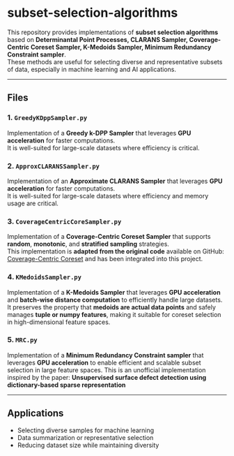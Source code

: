 # subset-selection-algorithms

This repository provides implementations of **subset selection algorithms** based on **Determinantal Point Processes, CLARANS Sampler, Coverage-Centric Coreset Sampler, K-Medoids Sampler, Minimum Redundancy Constraint sampler**.  
These methods are useful for selecting diverse and representative subsets of data, especially in machine learning and AI applications.

---

## Files

### 1. `GreedyKDppSampler.py`
Implementation of a **Greedy k-DPP Sampler** that leverages **GPU acceleration** for faster computations.  
It is well-suited for large-scale datasets where efficiency is critical.

### 2. `ApproxCLARANSSampler.py`
Implementation of an **Approximate CLARANS Sampler** that leverages **GPU acceleration** for faster computations.  
It is well-suited for large-scale datasets where efficiency and memory usage are critical.

### 3. `CoverageCentricCoreSampler.py`
Implementation of a **Coverage-Centric Coreset Sampler** that supports **random**, **monotonic**, and **stratified sampling** strategies.  
This implementation is **adapted from the original code** available on GitHub: [Coverage-Centric Coreset](https://github.com/haizhongzheng/Coverage-centric-coreset-selection/tree/main) and has been integrated into this project.

### 4. `KMedoidsSampler.py`
Implementation of a **K-Medoids Sampler** that leverages **GPU acceleration** and **batch-wise distance computation** to efficiently handle large datasets.  
It preserves the property that **medoids are actual data points** and safely manages **tuple or numpy features**, making it suitable for coreset selection in high-dimensional feature spaces.

### 5. `MRC.py`
Implementation of a **Minimum Redundancy Constraint sampler** that leverages **GPU acceleration** to enable efficient and scalable subset selection in large feature spaces.
This is an unofficial implementation inspired by the paper: **Unsupervised surface defect detection using dictionary-based sparse representation**

---

## Applications
- Selecting diverse samples for machine learning  
- Data summarization or representative selection  
- Reducing dataset size while maintaining diversity
  
